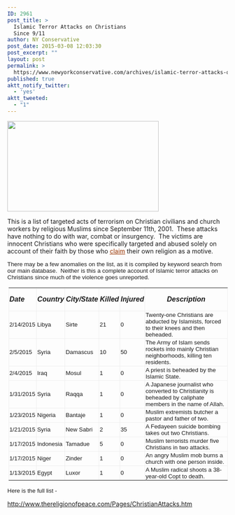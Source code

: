 ```yaml
---
ID: 2961
post_title: >
  Islamic Terror Attacks on Christians
  Since 9/11
author: NY Conservative
post_date: 2015-03-08 12:03:30
post_excerpt: ""
layout: post
permalink: >
  https://www.newyorkconservative.com/archives/islamic-terror-attacks-on-christians-since-911/
published: true
aktt_notify_twitter:
  - 'yes'
aktt_tweeted:
  - "1"
---
```

<img style="width: 346px; height: 207px;" src="http://www.newyorkconservative.com/wp-content/uploads/2015/03/030815_1603_IslamicTerr1.jpg" alt="" width="379" height="236" />

This is a list of targeted acts of terrorism on Christian civilians and church workers by religious Muslims since September 11th, 2001.  These attacks have nothing to do with war, combat or insurgency.  The victims are innocent Christians who were specifically targeted and abused solely on account of their faith by those who <a href="http://www.thereligionofpeace.com/Pages/In-The-Name-of-Allah.htm"><span style="color: #993300; text-decoration: underline;">claim</span></a> their own religion as a motive.<span style="font-family: Times New Roman; font-size: 12pt;">
</span>

<span style="font-family: Arial; font-size: 10pt;">There may be a few anomalies on the list, as it is compiled by keyword search from our main database.  Neither is this a complete account of Islamic terror attacks on Christians since much of the violence goes unreported.
</span>
<div style="margin-left: 2pt;">
<table style="border-collapse: collapse;" border="0"><colgroup> <col style="width: 66px;" /> <col style="width: 67px;" /> <col style="width: 80px;" /> <col style="width: 50px;" /> <col style="width: 59px;" /> <col style="width: 378px;" /></colgroup>
<tbody valign="top">
<tr>
<td style="border: outset 0.75pt; padding: 1px;" valign="middle"><span style="font-family: Arial; font-size: 12pt;"><strong><em>Date</em></strong></span></td>
<td style="border-top: outset 0.75pt; border-left: none; border-bottom: outset 0.75pt; border-right: outset 0.75pt; padding: 1px;" valign="middle">
<p style="text-align: center;"><span style="font-family: Arial; font-size: 12pt;"><strong><em>Country</em></strong></span></p>
</td>
<td style="border-top: outset 0.75pt; border-left: none; border-bottom: outset 0.75pt; border-right: outset 0.75pt; padding: 1px;" valign="middle">
<p style="text-align: center;"><span style="font-family: Arial; font-size: 12pt;"><strong><em>City/State</em></strong></span></p>
</td>
<td style="border-top: outset 0.75pt; border-left: none; border-bottom: outset 0.75pt; border-right: outset 0.75pt; padding: 1px;" valign="middle">
<p style="text-align: center;"><span style="font-family: Arial; font-size: 12pt;"><strong><em>Killed</em></strong></span></p>
</td>
<td style="border-top: outset 0.75pt; border-left: none; border-bottom: outset 0.75pt; border-right: outset 0.75pt; padding: 1px;" valign="middle">
<p style="text-align: center;"><span style="font-family: Arial; font-size: 12pt;"><strong><em>Injured</em></strong></span></p>
</td>
<td style="border-top: outset 0.75pt; border-left: none; border-bottom: outset 0.75pt; border-right: outset 0.75pt; padding: 1px;" valign="middle">
<p style="text-align: center;"><span style="font-family: Arial; font-size: 12pt;"><strong><em>Description</em></strong></span></p>
</td>
</tr>
<tr>
<td style="border-top: none; border-left: outset 0.75pt; border-bottom: outset 0.75pt; border-right: outset 0.75pt; padding: 1px;" valign="middle"><span style="font-family: Arial; font-size: 10pt;">2/14/2015</span></td>
<td style="border-top: none; border-left: none; border-bottom: outset 0.75pt; border-right: outset 0.75pt; padding: 1px;" valign="middle"><span style="font-family: Arial; font-size: 10pt;">Libya</span></td>
<td style="border-top: none; border-left: none; border-bottom: outset 0.75pt; border-right: outset 0.75pt; padding: 1px;" valign="middle"><span style="font-family: Arial; font-size: 10pt;">Sirte</span></td>
<td style="border-top: none; border-left: none; border-bottom: outset 0.75pt; border-right: outset 0.75pt; padding: 1px;" valign="middle"><span style="font-family: Arial; font-size: 10pt;">21</span></td>
<td style="border-top: none; border-left: none; border-bottom: outset 0.75pt; border-right: outset 0.75pt; padding: 1px;" valign="middle"><span style="font-family: Arial; font-size: 10pt;">0</span></td>
<td style="border-top: none; border-left: none; border-bottom: outset 0.75pt; border-right: outset 0.75pt; padding: 1px;" valign="middle"><span style="font-family: Arial; font-size: 10pt;">Twenty-one Christians are abducted by Islamists, forced to their knees and then beheaded.</span></td>
</tr>
<tr>
<td style="border-top: none; border-left: outset 0.75pt; border-bottom: outset 0.75pt; border-right: outset 0.75pt; padding: 1px;" valign="middle"><span style="font-family: Arial; font-size: 10pt;">2/5/2015</span></td>
<td style="border-top: none; border-left: none; border-bottom: outset 0.75pt; border-right: outset 0.75pt; padding: 1px;" valign="middle"><span style="font-family: Arial; font-size: 10pt;">Syria</span></td>
<td style="border-top: none; border-left: none; border-bottom: outset 0.75pt; border-right: outset 0.75pt; padding: 1px;" valign="middle"><span style="font-family: Arial; font-size: 10pt;">Damascus</span></td>
<td style="border-top: none; border-left: none; border-bottom: outset 0.75pt; border-right: outset 0.75pt; padding: 1px;" valign="middle"><span style="font-family: Arial; font-size: 10pt;">10</span></td>
<td style="border-top: none; border-left: none; border-bottom: outset 0.75pt; border-right: outset 0.75pt; padding: 1px;" valign="middle"><span style="font-family: Arial; font-size: 10pt;">50</span></td>
<td style="border-top: none; border-left: none; border-bottom: outset 0.75pt; border-right: outset 0.75pt; padding: 1px;" valign="middle"><span style="font-family: Arial; font-size: 10pt;">The Army of Islam sends rockets into mainly Christian neighborhoods, killing ten residents.</span></td>
</tr>
<tr>
<td style="border-top: none; border-left: outset 0.75pt; border-bottom: outset 0.75pt; border-right: outset 0.75pt; padding: 1px;" valign="middle"><span style="font-family: Arial; font-size: 10pt;">2/4/2015</span></td>
<td style="border-top: none; border-left: none; border-bottom: outset 0.75pt; border-right: outset 0.75pt; padding: 1px;" valign="middle"><span style="font-family: Arial; font-size: 10pt;">Iraq</span></td>
<td style="border-top: none; border-left: none; border-bottom: outset 0.75pt; border-right: outset 0.75pt; padding: 1px;" valign="middle"><span style="font-family: Arial; font-size: 10pt;">Mosul</span></td>
<td style="border-top: none; border-left: none; border-bottom: outset 0.75pt; border-right: outset 0.75pt; padding: 1px;" valign="middle"><span style="font-family: Arial; font-size: 10pt;">1</span></td>
<td style="border-top: none; border-left: none; border-bottom: outset 0.75pt; border-right: outset 0.75pt; padding: 1px;" valign="middle"><span style="font-family: Arial; font-size: 10pt;">0</span></td>
<td style="border-top: none; border-left: none; border-bottom: outset 0.75pt; border-right: outset 0.75pt; padding: 1px;" valign="middle"><span style="font-family: Arial; font-size: 10pt;">A priest is beheaded by the Islamic State.</span></td>
</tr>
<tr>
<td style="border-top: none; border-left: outset 0.75pt; border-bottom: outset 0.75pt; border-right: outset 0.75pt; padding: 1px;" valign="middle"><span style="font-family: Arial; font-size: 10pt;">1/31/2015</span></td>
<td style="border-top: none; border-left: none; border-bottom: outset 0.75pt; border-right: outset 0.75pt; padding: 1px;" valign="middle"><span style="font-family: Arial; font-size: 10pt;">Syria</span></td>
<td style="border-top: none; border-left: none; border-bottom: outset 0.75pt; border-right: outset 0.75pt; padding: 1px;" valign="middle"><span style="font-family: Arial; font-size: 10pt;">Raqqa</span></td>
<td style="border-top: none; border-left: none; border-bottom: outset 0.75pt; border-right: outset 0.75pt; padding: 1px;" valign="middle"><span style="font-family: Arial; font-size: 10pt;">1</span></td>
<td style="border-top: none; border-left: none; border-bottom: outset 0.75pt; border-right: outset 0.75pt; padding: 1px;" valign="middle"><span style="font-family: Arial; font-size: 10pt;">0</span></td>
<td style="border-top: none; border-left: none; border-bottom: outset 0.75pt; border-right: outset 0.75pt; padding: 1px;" valign="middle"><span style="font-family: Arial; font-size: 10pt;">A Japanese journalist who converted to Christianity is beheaded by caliphate members in the name of Allah.</span></td>
</tr>
<tr>
<td style="border-top: none; border-left: outset 0.75pt; border-bottom: outset 0.75pt; border-right: outset 0.75pt; padding: 1px;" valign="middle"><span style="font-family: Arial; font-size: 10pt;">1/23/2015</span></td>
<td style="border-top: none; border-left: none; border-bottom: outset 0.75pt; border-right: outset 0.75pt; padding: 1px;" valign="middle"><span style="font-family: Arial; font-size: 10pt;">Nigeria</span></td>
<td style="border-top: none; border-left: none; border-bottom: outset 0.75pt; border-right: outset 0.75pt; padding: 1px;" valign="middle"><span style="font-family: Arial; font-size: 10pt;">Bantaje</span></td>
<td style="border-top: none; border-left: none; border-bottom: outset 0.75pt; border-right: outset 0.75pt; padding: 1px;" valign="middle"><span style="font-family: Arial; font-size: 10pt;">1</span></td>
<td style="border-top: none; border-left: none; border-bottom: outset 0.75pt; border-right: outset 0.75pt; padding: 1px;" valign="middle"><span style="font-family: Arial; font-size: 10pt;">0</span></td>
<td style="border-top: none; border-left: none; border-bottom: outset 0.75pt; border-right: outset 0.75pt; padding: 1px;" valign="middle"><span style="font-family: Arial; font-size: 10pt;">Muslim extremists butcher a pastor and father of two.</span></td>
</tr>
<tr>
<td style="border-top: none; border-left: outset 0.75pt; border-bottom: outset 0.75pt; border-right: outset 0.75pt; padding: 1px;" valign="middle"><span style="font-family: Arial; font-size: 10pt;">1/21/2015</span></td>
<td style="border-top: none; border-left: none; border-bottom: outset 0.75pt; border-right: outset 0.75pt; padding: 1px;" valign="middle"><span style="font-family: Arial; font-size: 10pt;">Syria</span></td>
<td style="border-top: none; border-left: none; border-bottom: outset 0.75pt; border-right: outset 0.75pt; padding: 1px;" valign="middle"><span style="font-family: Arial; font-size: 10pt;">New Sabri</span></td>
<td style="border-top: none; border-left: none; border-bottom: outset 0.75pt; border-right: outset 0.75pt; padding: 1px;" valign="middle"><span style="font-family: Arial; font-size: 10pt;">2</span></td>
<td style="border-top: none; border-left: none; border-bottom: outset 0.75pt; border-right: outset 0.75pt; padding: 1px;" valign="middle"><span style="font-family: Arial; font-size: 10pt;">35</span></td>
<td style="border-top: none; border-left: none; border-bottom: outset 0.75pt; border-right: outset 0.75pt; padding: 1px;" valign="middle"><span style="font-family: Arial; font-size: 10pt;">A Fedayeen suicide bombing takes out two Christians.</span></td>
</tr>
<tr>
<td style="border-top: none; border-left: outset 0.75pt; border-bottom: outset 0.75pt; border-right: outset 0.75pt; padding: 1px;" valign="middle"><span style="font-family: Arial; font-size: 10pt;">1/17/2015</span></td>
<td style="border-top: none; border-left: none; border-bottom: outset 0.75pt; border-right: outset 0.75pt; padding: 1px;" valign="middle"><span style="font-family: Arial; font-size: 10pt;">Indonesia</span></td>
<td style="border-top: none; border-left: none; border-bottom: outset 0.75pt; border-right: outset 0.75pt; padding: 1px;" valign="middle"><span style="font-family: Arial; font-size: 10pt;">Tamadue</span></td>
<td style="border-top: none; border-left: none; border-bottom: outset 0.75pt; border-right: outset 0.75pt; padding: 1px;" valign="middle"><span style="font-family: Arial; font-size: 10pt;">5</span></td>
<td style="border-top: none; border-left: none; border-bottom: outset 0.75pt; border-right: outset 0.75pt; padding: 1px;" valign="middle"><span style="font-family: Arial; font-size: 10pt;">0</span></td>
<td style="border-top: none; border-left: none; border-bottom: outset 0.75pt; border-right: outset 0.75pt; padding: 1px;" valign="middle"><span style="font-family: Arial; font-size: 10pt;">Muslim terrorists murder five Christians in two attacks.</span></td>
</tr>
<tr>
<td style="border-top: none; border-left: outset 0.75pt; border-bottom: outset 0.75pt; border-right: outset 0.75pt; padding: 1px;" valign="middle"><span style="font-family: Arial; font-size: 10pt;">1/17/2015</span></td>
<td style="border-top: none; border-left: none; border-bottom: outset 0.75pt; border-right: outset 0.75pt; padding: 1px;" valign="middle"><span style="font-family: Arial; font-size: 10pt;">Niger</span></td>
<td style="border-top: none; border-left: none; border-bottom: outset 0.75pt; border-right: outset 0.75pt; padding: 1px;" valign="middle"><span style="font-family: Arial; font-size: 10pt;">Zinder</span></td>
<td style="border-top: none; border-left: none; border-bottom: outset 0.75pt; border-right: outset 0.75pt; padding: 1px;" valign="middle"><span style="font-family: Arial; font-size: 10pt;">1</span></td>
<td style="border-top: none; border-left: none; border-bottom: outset 0.75pt; border-right: outset 0.75pt; padding: 1px;" valign="middle"><span style="font-family: Arial; font-size: 10pt;">0</span></td>
<td style="border-top: none; border-left: none; border-bottom: outset 0.75pt; border-right: outset 0.75pt; padding: 1px;" valign="middle"><span style="font-family: Arial; font-size: 10pt;">An angry Muslim mob burns a church with one person inside.</span></td>
</tr>
<tr>
<td style="border-top: none; border-left: outset 0.75pt; border-bottom: outset 0.75pt; border-right: outset 0.75pt; padding: 1px;" valign="middle"><span style="font-family: Arial; font-size: 10pt;">1/13/2015</span></td>
<td style="border-top: none; border-left: none; border-bottom: outset 0.75pt; border-right: outset 0.75pt; padding: 1px;" valign="middle"><span style="font-family: Arial; font-size: 10pt;">Egypt</span></td>
<td style="border-top: none; border-left: none; border-bottom: outset 0.75pt; border-right: outset 0.75pt; padding: 1px;" valign="middle"><span style="font-family: Arial; font-size: 10pt;">Luxor</span></td>
<td style="border-top: none; border-left: none; border-bottom: outset 0.75pt; border-right: outset 0.75pt; padding: 1px;" valign="middle"><span style="font-family: Arial; font-size: 10pt;">1</span></td>
<td style="border-top: none; border-left: none; border-bottom: outset 0.75pt; border-right: outset 0.75pt; padding: 1px;" valign="middle"><span style="font-family: Arial; font-size: 10pt;">0</span></td>
<td style="border-top: none; border-left: none; border-bottom: outset 0.75pt; border-right: outset 0.75pt; padding: 1px;" valign="middle"><span style="font-family: Arial; font-size: 10pt;">A Muslim radical shoots a 38-year-old Copt to death.</span></td>
</tr>
</tbody>
</table>
</div>
<span style="font-family: Arial; font-size: 10pt;">Here is the full list -</span><span style="font-family: Times New Roman; font-size: 12pt;">
</span>

<a href="http://www.thereligionofpeace.com/Pages/ChristianAttacks.htm"><span style="font-family: Times New Roman; font-size: 12pt;">http://www.thereligionofpeace.com/Pages/ChristianAttacks.htm</span></a><span style="font-family: Times New Roman; font-size: 12pt;">
</span>
